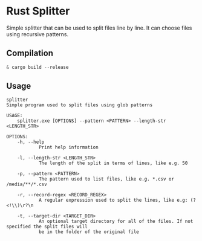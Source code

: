 # Rust Splitter

Simple splitter that can be used to split files line by line.
It can choose files using recursive patterns. 

## Compilation

```ps1
& cargo build --release
```

## Usage

```
splitter
Simple program used to split files using glob patterns

USAGE:
    splitter.exe [OPTIONS] --pattern <PATTERN> --length-str <LENGTH_STR>

OPTIONS:
    -h, --help
            Print help information

    -l, --length-str <LENGTH_STR>
            The length of the split in terms of lines, like e.g. 50

    -p, --pattern <PATTERN>
            The pattern used to list files, like e.g. *.csv or /media/**/*.csv

    -r, --record-regex <RECORD_REGEX>
            A regular expression used to split the lines, like e.g: (?<!\\)\r?\n

    -t, --target-dir <TARGET_DIR>
            An optional target directory for all of the files. If not specified the split files will
            be in the folder of the original file
```
